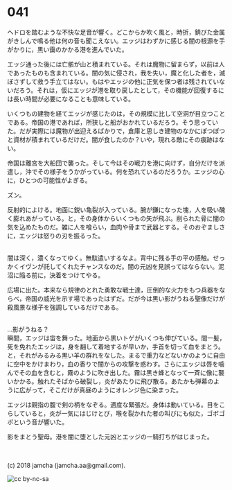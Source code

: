 

# 041

ヘドロを踏むような不快な足音が響く。どこからか吹く風と，時折，錆びた金属がきしんで鳴る他は何の音も聞こえない。エッジはわずかに感じる闇の根源を手がかりに，黒い靄のかかる港を進んでいた。  

エッジ通った後には亡骸が山と積まれている。それは魔物に留まらず，以前は人であったものも含まれている。闇の気に侵され，我を失い，魔と化した者を，滅ぼさずして救う手立てはない。もはやエッジの他に正気を保つ者は残されていないだろう。それは，仮にエッジが港を取り戻したとして，その機能が回復するには長い時間が必要になることも意味している。  

いくつもの建物を経てエッジが感じたのは，その規模に比して空洞が目立つことである。帝国の港であれば，所狭しと船がおかれているだろう。そう思っていた。だが実際には魔物が出迎えるばかりで，倉庫と思しき建物のなかにぽつぽつと資材が積まれているだけだ。闇が食したのか？いや，現れる敵にその痕跡はない。  

帝国は離宮を大船団で襲った。そして今はその戦力を港に向けず，自分だけを派遣し，沖でその様子をうかがっている。何を恐れているのだろうか。エッジの心に，ひとつの可能性がよぎる。  

ズン。  

反射的によける。地面に鋭い亀裂が入っている。腕が鎌になった塊，人を吸い醜く膨れあがっている。と，その身体からいくつもの矢が飛ぶ。削られた骨に闇の気を込めたものだ。雑に人を喰らい，血肉や骨まで武器とする。そのおぞましさに，エッジは怒りの刃を振るった。  

<br>  
闇は深く，濃くなってゆく。無駄遣いするなよ。背中に残る手の平の感触。せっかくイヴンが託してくれたチャンスなのだ。闇の元凶を見誤ってはならない。泥沼に陥る前に，決着をつけてやる。  

広場に出た。本来なら規律のとれた勇敢な戦士達，圧倒的な火力をもつ兵器をならべ，帝国の威光を示す場であったはずだ。だが今は黒い影がうねる聖像だけが殺風景な様子を強調しているだけである。  

<br>  
…影がうねる？  

<br>  
瞬間，エッジは宙を舞った。地面から黒いトゲがいくつも伸びている。間一髪，死を免れたエッジは，身を翻して着地するが早いか，手首を切って血をまとう。と，それがみるみる黒い羊の群れをなした。まるで重力などないかのように自由に空中をかけまわり，血の香りで闇からの攻撃を惑わす。さらにエッジは唇を噛んでその血を含むと，霧のように吹き出した。霧は黒き蜂となって一斉に像に襲いかかる。触れたそばから破裂し，炎があたりに飛び散る。あたかも弾幕のように広がって，そこだけが真昼のようにオレンジ色に染まった。  

エッジは親指の腹で剣の柄をなぞる。適度な緊張だ。身体は動いている。目をこらしていると，炎が一気にはじけとび，喉を裂かれた者の叫びにも似た，ゴボゴボという音が響いた。  

影をまとう聖母。港を闇に堕とした元凶とエッジの一騎打ちがはじまった。  

<br>  
<br>  
(c) 2018 jamcha (jamcha.aa@gmail.com).  

![cc by-nc-sa](https://i.creativecommons.org/l/by-nc-sa/4.0/88x31.png)  

